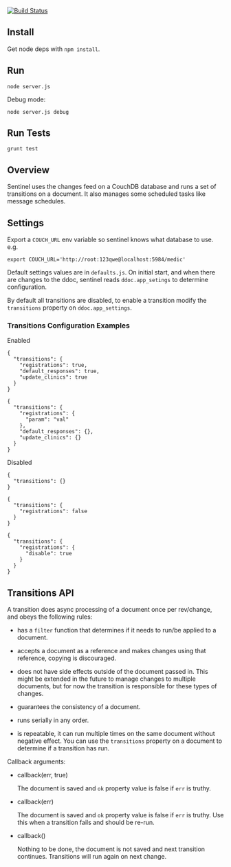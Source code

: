 [![Build Status](https://travis-ci.org/medic/medic-sentinel.png?branch=master)](https://travis-ci.org/medic/medic-sentinel)

## Install

Get node deps with  `npm install`.

## Run

`node server.js`

Debug mode:

`node server.js debug`

## Run Tests

`grunt test`


## Overview

Sentinel uses the changes feed on a CouchDB database and runs a set of
transitions on a document.  It also manages some scheduled tasks like message
schedules.

## Settings

Export a `COUCH_URL` env variable so sentinel knows what database to use. e.g.

```
export COUCH_URL='http://root:123qwe@localhost:5984/medic'
```

Default settings values are in `defaults.js`.  On initial start, and when there
are changes to the ddoc, sentinel reads `ddoc.app_setings` to determine configuration.

By default all transitions are disabled, to enable a transition modify the
`transitions` property on `ddoc.app_settings`.

### Transitions Configuration Examples

Enabled

```
{
  "transitions": {
    "registrations": true,
    "default_responses": true,
    "update_clinics": true
  }
}
```

```
{
  "transitions": {
    "registrations": {
      "param": "val"
    },
    "default_responses": {},
    "update_clinics": {}
  }
}
```

Disabled

```
{
  "transitions": {}
}
```

```
{
  "transitions": {
    "registrations": false
  }
}
```

```
{
  "transitions": {
    "registrations": {
      "disable": true
    }
  }
}
```

## Transitions API

A transition does async processing of a document once per rev/change, and obeys
the following rules:

* has a `filter` function that determines if it needs to run/be applied to a
  document.

* accepts a document as a reference and makes changes using that reference,
  copying is discouraged.
  
* does not have side effects outside of the document passed in.  This might be
  extended in the future to manage changes to multiple documents, but for now
  the transition is responsible for these types of changes.

* guarantees the consistency of a document. 

* runs serially in any order.

* is repeatable, it can run multiple times on the same document without
  negative effect.  You can use the `transitions` property on a document to
  determine if a transition has run.


Callback arguments:

* callback(err, true)

  The document is saved and `ok` property value is false if `err` is truthy.

* callback(err)

  The document is saved and `ok` property value is false if `err` is truthy.
  Use this when a transition fails and should be re-run.

* callback()

  Nothing to be done, the document is not saved and next transition continues.
  Transitions will run again on next change.
